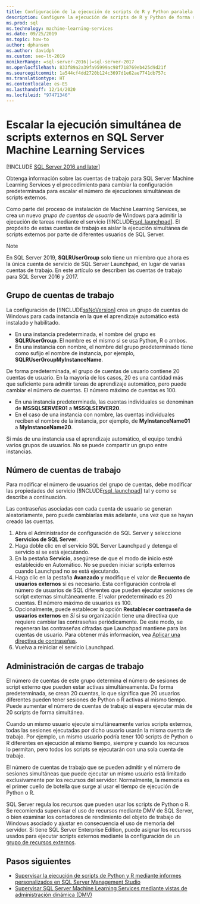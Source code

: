 ```yaml
---
title: Configuración de la ejecución de scripts de R y Python paralela o simultánea
description: Configure la ejecución de scripts de R y Python de forma simultánea o en paralelo en un grupo de cuentas de usuario para escalar SQL Server Machine Learning Services.
ms.prod: sql
ms.technology: machine-learning-services
ms.date: 09/25/2019
ms.topic: how-to
author: dphansen
ms.author: davidph
ms.custom: seo-lt-2019
monikerRange: =sql-server-2016||=sql-server-2017
ms.openlocfilehash: 833f89a2a39fa95999ac98f718769eb425d9d21f
ms.sourcegitcommit: 1a544cf4dd2720b124c3697d1e62ae7741db757c
ms.translationtype: HT
ms.contentlocale: es-ES
ms.lasthandoff: 12/14/2020
ms.locfileid: "97471346"
---
```

# <a name="scale-concurrent-execution-of-external-scripts-in-sql-server-machine-learning-services"></a>Escalar la ejecución simultánea de scripts externos en SQL Server Machine Learning Services
[!INCLUDE [SQL Server 2016 and later](../../includes/applies-to-version/sqlserver2016.md)]

Obtenga información sobre las cuentas de trabajo para SQL Server Machine Learning Services y el procedimiento para cambiar la configuración predeterminada para escalar el número de ejecuciones simultáneas de scripts externos.

Como parte del proceso de instalación de Machine Learning Services, se crea un nuevo *grupo de cuentas de usuario* de Windows para admitir la ejecución de tareas mediante el servicio [!INCLUDE[rsql_launchpad](../../includes/rsql-launchpad-md.md)]. El propósito de estas cuentas de trabajo es aislar la ejecución simultánea de scripts externos por parte de diferentes usuarios de SQL Server.

> [!Note]
> En SQL Server 2019, **SQLRUserGroup** solo tiene un miembro que ahora es la única cuenta de servicio de SQL Server Launchpad, en lugar de varias cuentas de trabajo. En este artículo se describen las cuentas de trabajo para SQL Server 2016 y 2017.

## <a name="worker-account-group"></a>Grupo de cuentas de trabajo

La configuración de [!INCLUDE[ssNoVersion](../../includes/ssnoversion-md.md)] crea un grupo de cuentas de Windows para cada instancia en la que el aprendizaje automático está instalado y habilitado.

- En una instancia predeterminada, el nombre del grupo es **SQLRUserGroup**. El nombre es el mismo si se usa Python, R o ambos.
- En una instancia con nombre, el nombre del grupo predeterminado tiene como sufijo el nombre de instancia, por ejemplo, **SQLRUserGroupMyInstanceName**.

De forma predeterminada, el grupo de cuentas de usuario contiene 20 cuentas de usuario. En la mayoría de los casos, 20 es una cantidad más que suficiente para admitir tareas de aprendizaje automático, pero puede cambiar el número de cuentas. El número máximo de cuentas es 100.

- En una instancia predeterminada, las cuentas individuales se denominan de **MSSQLSERVER01** a **MSSQLSERVER20**.
- En el caso de una instancia con nombre, las cuentas individuales reciben el nombre de la instancia, por ejemplo, de **MyInstanceName01** a **MyInstanceName20**.

Si más de una instancia usa el aprendizaje automático, el equipo tendrá varios grupos de usuarios. No se puede compartir un grupo entre instancias.

<a name = "HowToChangeGroup"> </a>

## <a name="number-of-worker-accounts"></a>Número de cuentas de trabajo

Para modificar el número de usuarios del grupo de cuentas, debe modificar las propiedades del servicio [!INCLUDE[rsql_launchpad](../../includes/rsql-launchpad-md.md)] tal y como se describe a continuación.

Las contraseñas asociadas con cada cuenta de usuario se generan aleatoriamente, pero puede cambiarlas más adelante, una vez que se hayan creado las cuentas.

1. Abra el Administrador de configuración de SQL Server y seleccione **Servicios de SQL Server**.
2. Haga doble clic en el servicio SQL Server Launchpad y detenga el servicio si se está ejecutando.
3.  En la pestaña **Servicio**, asegúrese de que el modo de inicio esté establecido en Automático. No se pueden iniciar scripts externos cuando Launchpad no se está ejecutando.
4.  Haga clic en la pestaña **Avanzado** y modifique el valor de **Recuento de usuarios externos** si es necesario. Esta configuración controla el número de usuarios de SQL diferentes que pueden ejecutar sesiones de script externas simultáneamente. El valor predeterminado es 20 cuentas. El número máximo de usuarios es 100.
5. Opcionalmente, puede establecer la opción **Restablecer contraseña de usuarios externos** en _Sí_ si su organización tiene una directiva que requiere cambiar las contraseñas periódicamente. De este modo, se regeneran las contraseñas cifradas que Launchpad mantiene para las cuentas de usuario. Para obtener más información, vea [Aplicar una directiva de contraseñas](../security/sql-server-launchpad-service-account.md#bkmk_EnforcePolicy).
6.  Vuelva a reiniciar el servicio Launchpad.

## <a name="managing-workloads"></a>Administración de cargas de trabajo

El número de cuentas de este grupo determina el número de sesiones de script externo que pueden estar activas simultáneamente.  De forma predeterminada, se crean 20 cuentas, lo que significa que 20 usuarios diferentes pueden tener sesiones de Python o R activas al mismo tiempo. Puede aumentar el número de cuentas de trabajo si espera ejecutar más de 20 scripts de forma simultánea.

Cuando un mismo usuario ejecute simultáneamente varios scripts externos, todas las sesiones ejecutadas por dicho usuario usarán la misma cuenta de trabajo. Por ejemplo, un mismo usuario podría tener 100 scripts de Python o R diferentes en ejecución al mismo tiempo, siempre y cuando los recursos lo permitan, pero todos los scripts se ejecutarán con una sola cuenta de trabajo.

El número de cuentas de trabajo que se pueden admitir y el número de sesiones simultáneas que puede ejecutar un mismo usuario está limitado exclusivamente por los recursos del servidor. Normalmente, la memoria es el primer cuello de botella que surge al usar el tiempo de ejecución de Python o R.

SQL Server regula los recursos que pueden usar los scripts de Python o R. Se recomienda supervisar el uso de recursos mediante DMV de SQL Server, o bien examinar los contadores de rendimiento del objeto de trabajo de Windows asociado y ajustar en consecuencia el uso de memoria del servidor. Si tiene SQL Server Enterprise Edition, puede asignar los recursos usados para ejecutar scripts externos mediante la configuración de un [grupo de recursos externos](create-external-resource-pool.md).

## <a name="next-steps"></a>Pasos siguientes

- [Supervisar la ejecución de scripts de Python y R mediante informes personalizados en SQL Server Management Studio](../../machine-learning/administration/monitor-sql-server-machine-learning-services-using-custom-reports-management-studio.md)
- [Supervisar SQL Server Machine Learning Services mediante vistas de administración dinámica (DMV)](../../machine-learning/administration/monitor-sql-server-machine-learning-services-using-dynamic-management-views.md)